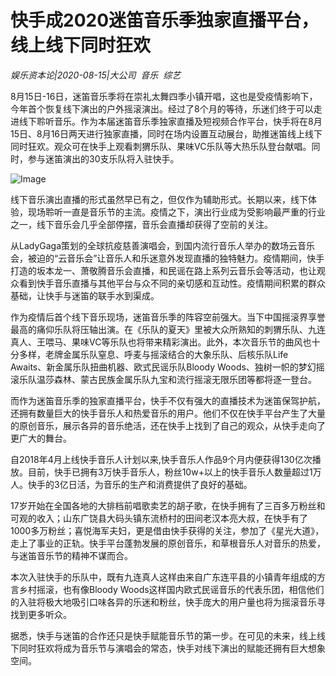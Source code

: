 # 快手成2020迷笛音乐季独家直播平台，线上线下同时狂欢

*娱乐资本论|2020-08-15|大公司 
                                                音乐 
                                                综艺*

8月15日-16日，迷笛音乐季将在崇礼太舞四季小镇开唱，这也是受疫情影响下，今年首个恢复线下演出的户外摇滚演出。经过了8个月的等待，乐迷们终于可以走进线下聆听音乐。作为本届迷笛音乐季独家直播及短视频合作平台，快手将在8月15日、8月16日两天进行独家直播，同时在场内设置互动展台，助推迷笛线上线下同时狂欢。观众可在快手上观看刺猬乐队、果味VC乐队等大热乐队登台献唱。同时，参与迷笛演出的30支乐队将入驻快手。

![Image](http://static.ylzbl.com/uploads/ueditor/php/upload/image/20200815/1597476514286707.png)

线下音乐演出直播的形式虽然早已有之，但仅作为辅助形式。长期以来，线下体验，现场聆听一直是音乐节的主流。疫情之下，演出行业成为受影响最严重的行业之一，线下音乐会几乎全部停摆，音乐会直播却获得了空前的关注。

从LadyGaga策划的全球抗疫慈善演唱会，到国内流行音乐人举办的数场云音乐会，被迫的“云音乐会”让音乐人和乐迷意外发现直播的独特魅力。疫情期间，快手打造的坂本龙一、萧敬腾音乐会直播，和民谣在路上系列云音乐会等活动，也让观众看到快手音乐直播与其他平台与众不同的亲切感和互动性。疫情期间积累的群众基础，让快手与迷笛的联手水到渠成。

作为疫情后首个线下音乐现场，迷笛音乐季的阵容空前强大。当下中国摇滚界享誉最高的痛仰乐队将压轴出演。在《乐队的夏天》里被大众所熟知的刺猬乐队、九连真人、王喂马、果味VC等乐队也将带来精彩演出。此外，本次音乐节的曲风也十分多样，老牌金属乐队窒息、呼麦与摇滚结合的大象乐队、后核乐队Life Awaits、新金属乐队扭曲机器、欧式民谣乐队Bloody Woods、独树一帜的梦幻摇滚乐队温莎森林、蒙古民族金属乐队九宝和流行摇滚无限乐团等都将逐一登台。

而作为迷笛音乐季的独家直播平台，快手不仅有强大的直播技术为迷笛保驾护航，还拥有数量巨大的快手音乐人和热爱音乐的用户。他们不仅在快手平台产生了大量的原创音乐，展示各异的音乐绝活，还在快手上找到了自己的观众，从快手走向了更广大的舞台。

自2018年4月上线快手音乐人计划以来,快手音乐人作品9个月内便获得130亿次播放。目前，快手已拥有3万快手音乐人，粉丝10w+以上的快手音乐人数量超过1万人。快手的3亿日活，为音乐的生产和消费提供了良好的基础。

17岁开始在全国各地的大排档前唱歌卖艺的胡子歌，在快手拥有了三百多万粉丝和可观的收入；山东广饶县大码头镇东流桥村的田间老汉本亮大叔，在快手有了1000多万粉丝；喜悦海军夫妇，更是借由快手获得的关注，参加了《星光大道》，走上了事业的正轨。快手平台蓬勃发展的原创音乐，和草根音乐人对音乐的热爱，与迷笛音乐节的精神不谋而合。

本次入驻快手的乐队中，既有九连真人这样由来自广东连平县的小镇青年组成的方言乡村摇滚，也有像Bloody Woods这样国内欧式民谣音乐的代表乐团，相信他们的入驻将极大地吸引口味各异的乐迷和粉丝，快手庞大的用户量也将为摇滚音乐寻找到更多听众。

据悉，快手与迷笛的合作还只是快手赋能音乐节的第一步。在可见的未来，线上线下同时狂欢将成为音乐节与演唱会的常态，快手对线下演出的赋能还拥有巨大想象空间。

